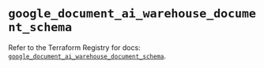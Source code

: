 # `google_document_ai_warehouse_document_schema`

Refer to the Terraform Registry for docs: [`google_document_ai_warehouse_document_schema`](https://registry.terraform.io/providers/hashicorp/google-beta/5.43.1/docs/resources/google_document_ai_warehouse_document_schema).
